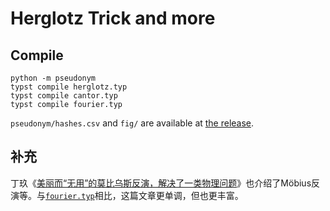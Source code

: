 # Herglotz Trick and more

## Compile

```shell
python -m pseudonym
typst compile herglotz.typ
typst compile cantor.typ
typst compile fourier.typ
```

`pseudonym/hashes.csv` and `fig/` are available at [the release][release].

[release]: https://github.com/YDX-2147483647/herglotz/releases/latest "Latest release"

## 补充

丁玖《[美丽而“无用”的莫比乌斯反演，解决了一类物理问题](https://mp.weixin.qq.com/s/S4Xv8_zJE_4DyrO5IKXo-A)》也介绍了Möbius反演等。与[`fourier.typ`](./fourier.typ)相比，这篇文章更单调，但也更丰富。
